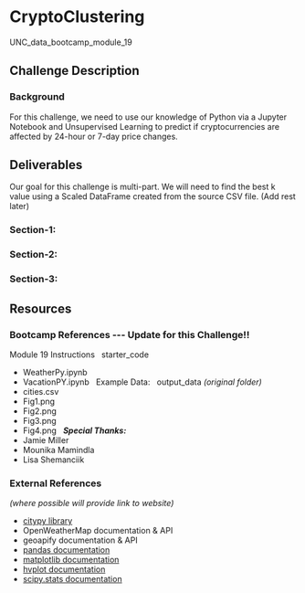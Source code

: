 # CryptoClustering
UNC_data_bootcamp_module_19

## Challenge Description
### Background
For this challenge, we need to use our knowledge of Python via a Jupyter Notebook and Unsupervised Learning to predict if cryptocurrencies are affected by 24-hour or 7-day price changes.



## Deliverables
Our goal for this challenge is multi-part. We will need to find the best k value using a Scaled DataFrame created from the source CSV file. (Add rest later)


### Section-1: 


### Section-2:


### Section-3:




## Resources
### Bootcamp References --- Update for this Challenge!!
Module 19 Instructions
 
starter_code
* WeatherPy.ipynb
* VacationPY.ipynb
 
Example Data:
 
output_data _(original folder)_
* cities.csv
* Fig1.png
* Fig2.png
* Fig3.png
* Fig4.png
 
***Special Thanks:***
* Jamie Miller
* Mounika Mamindla
* Lisa Shemanciik
 
### External References
_(where possible will provide link to website)_
* [citypy library](https://github.com/wingchen/citipy)
* OpenWeatherMap documentation & API
* geoapify documentation & API
* [pandas documentation](https://pandas.pydata.org/docs/reference/general_functions.html)
* [matplotlib documentation](https://matplotlib.org/stable/index.html)
* [hvplot documentation](https://hvplot.holoviz.org/reference/geopandas/points.html)
* [scipy.stats documentation](https://docs.scipy.org/doc/scipy/reference/stats.html)



